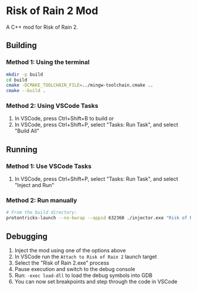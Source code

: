 # Risk of Rain 2 Mod

A C++ mod for Risk of Rain 2.

## Building

### Method 1: Using the terminal
```bash
mkdir -p build
cd build
cmake -DCMAKE_TOOLCHAIN_FILE=../mingw-toolchain.cmake ..
cmake --build .
```

### Method 2: Using VSCode Tasks
1. In VSCode, press Ctrl+Shift+B to build
or
1. In VSCode, press Ctrl+Shift+P, select "Tasks: Run Task", and select "Build All"

## Running

### Method 1: Use VSCode Tasks
1. In VSCode, press Ctrl+Shift+P, select "Tasks: Run Task", and select "Inject and Run"

### Method 2: Run manually 
```bash
# From the build directory:
protontricks-launch --no-bwrap --appid 632360 ./injector.exe "Risk of Rain 2.exe" "Z:/path/to/RoR2Mod.dll"
```

## Debugging

1. Inject the mod using one of the options above
2. In VSCode run the `Attach to Risk of Rain 2` launch target
3. Select the "Risk of Rain 2.exe" process
4. Pause execution and switch to the debug console
5. Run: `-exec load-dll` to load the debug symbols into GDB
6. You can now set breakpoints and step through the code in VSCode